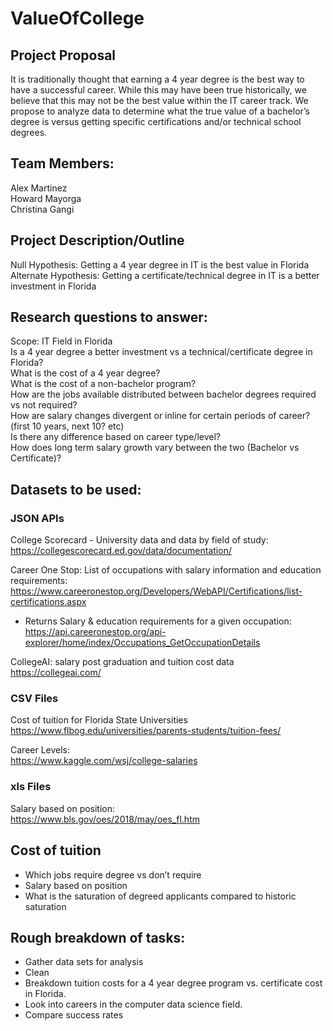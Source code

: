 # ValueOfCollege

## Project Proposal
It is traditionally thought that earning a 4 year degree is the best way to have a successful career.  While this may have been true historically, we believe that this may not be the best value within the IT career track.  We propose to analyze data to determine what the true value of a bachelor’s degree is versus getting specific certifications and/or technical school degrees.


## Team Members:
Alex Martinez  
Howard Mayorga  
Christina Gangi


## Project Description/Outline
Null Hypothesis:
Getting a 4 year degree in IT is the best value in Florida  
Alternate Hypothesis:
Getting a certificate/technical degree in IT is a better investment in Florida  


## Research questions to answer:
Scope: IT Field in Florida  
Is a 4 year degree a better investment vs a technical/certificate degree in Florida?  
What is the cost of a 4 year degree?  
What is the cost of a non-bachelor program?  
How are the jobs available distributed between bachelor degrees required vs not required?  
How are salary changes divergent or inline for certain periods of career?(first 10 years, next 10? etc)  
Is there any difference based on career type/level?  
How does long term salary growth vary between the two (Bachelor vs Certificate)?  


## Datasets to be used:

### JSON APIs
College Scorecard - University data and data by field of study:  
https://collegescorecard.ed.gov/data/documentation/

Career One Stop: List of occupations with salary information and education requirements: 
https://www.careeronestop.org/Developers/WebAPI/Certifications/list-certifications.aspx
* Returns Salary & education requirements for a given occupation: https://api.careeronestop.org/api-explorer/home/index/Occupations_GetOccupationDetails

CollegeAI: salary post graduation and tuition cost data  
https://collegeai.com/

### CSV Files
Cost of tuition for Florida State Universities  
https://www.flbog.edu/universities/parents-students/tuition-fees/

Career Levels:  
https://www.kaggle.com/wsj/college-salaries

### xls Files
Salary based on position:  
https://www.bls.gov/oes/2018/may/oes_fl.htm

## Cost of tuition
* Which jobs require degree vs don’t require
* Salary based on position
* What is the saturation of degreed applicants compared to historic saturation

## Rough breakdown of tasks:
* Gather data sets for analysis
* Clean
* Breakdown tuition costs for a 4 year degree program vs. certificate cost in Florida.
* Look into careers in the computer data science field.
* Compare success rates 
